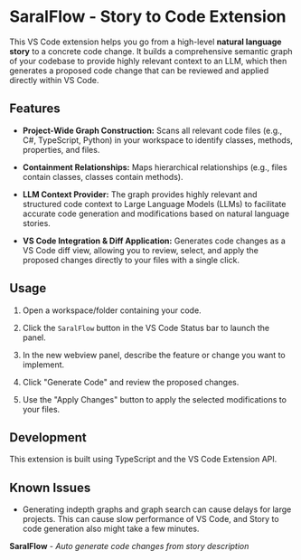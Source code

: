 # SaralFlow - Story to Code Extension

This VS Code extension helps you go from a high-level **natural language story** to a concrete code change. It builds a comprehensive semantic graph of your codebase to provide highly relevant context to an LLM, which then generates a proposed code change that can be reviewed and applied directly within VS Code.

## Features

* **Project-Wide Graph Construction:** Scans all relevant code files (e.g., C#, TypeScript, Python) in your workspace to identify classes, methods, properties, and files.

* **Containment Relationships:** Maps hierarchical relationships (e.g., files contain classes, classes contain methods).

* **LLM Context Provider:** The graph provides highly relevant and structured code context to Large Language Models (LLMs) to facilitate accurate code generation and modifications based on natural language stories.

* **VS Code Integration & Diff Application:** Generates code changes as a VS Code diff view, allowing you to review, select, and apply the proposed changes directly to your files with a single click.

## Usage

1.  Open a workspace/folder containing your code.

2.  Click the `SaralFlow` button in the VS Code Status bar to launch the panel.

3.  In the new webview panel, describe the feature or change you want to implement.

4.  Click "Generate Code" and review the proposed changes.

5.  Use the "Apply Changes" button to apply the selected modifications to your files.

## Development

This extension is built using TypeScript and the VS Code Extension API.

## Known Issues

-   Generating indepth graphs and graph search can cause delays for large projects. This can cause slow performance of VS Code, and Story to code generation also might take a few minutes. 


**SaralFlow** - *Auto generate code changes from story description*